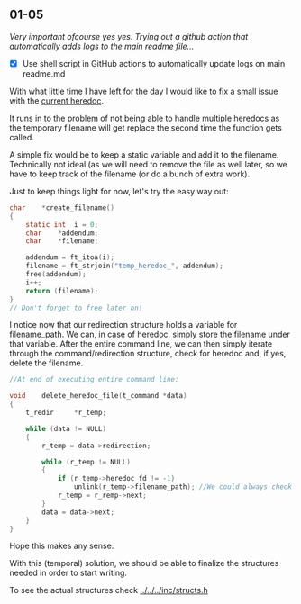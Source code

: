 ## 01-05

*Very important ofcourse yes yes. Trying out a github action that automatically adds logs to the main readme file...*
- [x] Use shell script in GitHub actions to automatically update logs on main readme.md

With what little time I have left for the day I would like to fix a small issue with the [current heredoc](./april30.md).

It runs in to the problem of not being able to handle multiple heredocs as the temporary filename will get replace the second time the function gets called.

A simple fix would be to keep a static variable and add it to the filename. Technically not ideal (as we will need to remove the file as well later, so we have to keep track of the filename (or do a bunch of extra work).

Just to keep things light for now, let's try the easy way out:
```c
char	*create_filename()
{
	static int	i = 0;
	char	*addendum;
	char	*filename;

	addendum = ft_itoa(i);
	filename = ft_strjoin("temp_heredoc_", addendum);
	free(addendum);
	i++;
	return (filename);
}
// Don't forget to free later on!
```

I notice now that our redirection structure holds a variable for filename_path. We can, in case of heredoc, simply store the filename under that variable. After the entire command line, we can then simply iterate through the command/redirection structure, check for heredoc and, if yes, delete the filename.
```c
//At end of executing entire command line:

void	delete_heredoc_file(t_command *data)
{
	t_redir		*r_temp;

	while (data != NULL)
	{
		r_temp = data->redirection;

		while (r_temp != NULL)
		{
			if (r_temp->heredoc_fd != -1)
				unlink(r_temp->filename_path); //We could always check if we are not dealing with a null pointer and if the file actually exists (if filename != NULL and f_access(filename, F_OK)). We also need to free but maybe we should do that in a separate function that frees the entire structure.
			r_temp = r_remp->next;
		}
		data = data->next;
	}
}
```
Hope this makes any sense.

With this (temporal) solution, we should be able to finalize the structures needed in order to start writing.

To see the actual structures check [../../../inc/structs.h](../../../inc/structs.h)
